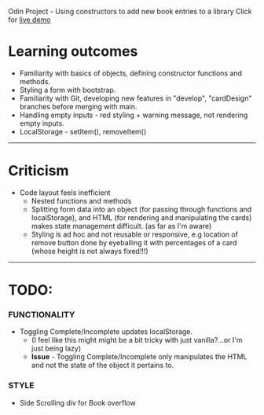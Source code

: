 Odin Project -
Using constructors to add new book entries to a library
Click for [live demo](https://alexwardill.github.io/op_ibrary/)

# Learning outcomes
* Familiarity with basics of objects, defining constructor functions and methods.
* Styling a form with bootstrap.
* Familiarity with Git, developing new features in "develop", "cardDesign" branches before merging with main.
* Handling empty inputs - red styling + warning message, not rendering empty inputs.
* LocalStorage - setItem(), removeItem()


------------------
# Criticism
* Code layout feels inefficient
    * Nested functions and methods
    * Splitting form data into an object (for passing through functions and localStorage), and HTML (for rendering and manipulating the cards) makes state management difficult. (as far as I'm aware)
    * Styling is ad hoc and not reusable or responsive, e.g location of remove button done by eyeballing it with percentages of a card (whose height is not always fixed!!!)

------------------
# TODO:
### FUNCTIONALITY
* Toggling Complete/Incomplete updates localStorage. 
    * (I feel like this might might be a bit tricky with just vanilla?...or I'm just being lazy)
    * **Issue** - Toggling Complete/Incomplete only manipulates the HTML and not the state of the object it pertains to.


### STYLE
* Side Scrolling div for Book overflow
